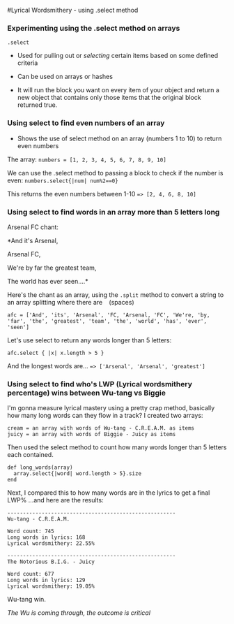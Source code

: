 #Lyrical Wordsmithery - using .select method
### Experimenting using the .select method on arrays

`.select`

- Used for pulling out or *selecting* certain items based on some defined criteria

- Can be used on arrays or hashes

- It will run the block you want on every item of your object and return a new
object that contains only those items that the original block returned true.

### Using select to find even numbers of an array

- Shows the use of select method on an array (numbers 1 to 10) to return even numbers

The array: `numbers = [1, 2, 3, 4, 5, 6, 7, 8, 9, 10]`

We can use the .select method to passing a block to check if the number is even:
`numbers.select{|num| num%2==0}`

This returns the even numbers between 1-10
`=> [2, 4, 6, 8, 10]`

### Using select to find words in an array more than 5 letters long

Arsenal FC chant:

*And it's Arsenal,

Arsenal FC,

We're by far the greatest team,

The world has ever seen....*

Here's the chant as an array, using the `.split` method to convert a string to an array splitting where there are ` ` (spaces)

`afc = ['And', 'its', 'Arsenal', 'FC, 'Arsenal, 'FC', 'We're, 'by, 'far', 'the', 'greatest', 'team', 'the', 'world', 'has', 'ever', 'seen']`

Let's use select to return any words longer than 5 letters:

`afc.select { |x| x.length > 5 }`

And the longest words are...
`=> ['Arsenal', 'Arsenal', 'greatest']`

### Using select to find who's LWP (Lyrical wordsmithery percentage) wins between Wu-tang vs Biggie

I'm gonna measure lyrical mastery using a pretty crap method, basically how many long words can they flow in a track? I created two arrays:

```
cream = an array with words of Wu-tang - C.R.E.A.M. as items
juicy = an array with words of Biggie - Juicy as items
```

Then used the select method to count how many words longer than 5 letters each contained.

```
def long_words(array)
  array.select{|word| word.length > 5}.size
end
```

Next, I compared this to how many words are in the lyrics to get a final LWP% ...and here are the results:

```
------------------------------------------------------
Wu-tang - C.R.E.A.M.

Word count: 745
Long words in lyrics: 168
Lyrical wordsmithery: 22.55%

------------------------------------------------------
The Notorious B.I.G. - Juicy

Word count: 677
Long words in lyrics: 129
Lyrical wordsmithery: 19.05%

```

Wu-tang win.

*The Wu is coming through, the outcome is critical*
